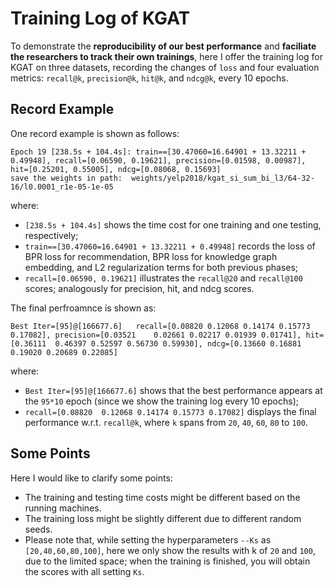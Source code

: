 # Training Log of KGAT

To demonstrate the **reproducibility of our best performance** and **faciliate the researchers to track their own trainings**, here I offer the training log for KGAT on three datasets, recording the changes of `loss` and four evaluation metrics: `recall@k`, `precision@k`, `hit@k`, and `ndcg@k`, every 10 epochs.

## Record Example
One record example is shown as follows:
```
Epoch 19 [238.5s + 104.4s]: train==[30.47060=16.64901 + 13.32211 + 0.49948], recall=[0.06590, 0.19621], precision=[0.01598, 0.00987], hit=[0.25201, 0.55005], ndcg=[0.08068, 0.15693]
save the weights in path:  weights/yelp2018/kgat_si_sum_bi_l3/64-32-16/l0.0001_r1e-05-1e-05
```
where:
* `[238.5s + 104.4s]` shows the time cost for one training and one testing, respectively;
* `train==[30.47060=16.64901 + 13.32211 + 0.49948]` records the loss of BPR loss for recommendation, BPR loss for knowledge graph embedding, and L2 regularization terms for both previous phases;
* `recall=[0.06590, 0.19621]` illustrates the `recall@20` and `recall@100` scores; analogously for precision, hit, and ndcg scores.

The final perfroamnce is shown as:
```
Best Iter=[95]@[166677.6]	recall=[0.08820	0.12068	0.14174	0.15773	0.17082], precision=[0.03521	0.02661	0.02217	0.01939	0.01741], hit=[0.36111	0.46397	0.52597	0.56730	0.59930], ndcg=[0.13660	0.16881	0.19020	0.20689	0.22085]
```
where:
* `Best Iter=[95]@[166677.6]` shows that the best performance appears at the `95*10` epoch (since we show the training log every 10 epochs);
* `recall=[0.08820	0.12068	0.14174	0.15773	0.17082]` displays the final performance w.r.t. `recall@k`, where `k` spans from `20`, `40`, `60`, `80` to `100`.

## Some Points
Here I would like to clarify some points:
* The training and testing time costs might be different based on the running machines.
* The training loss might be slightly different due to different random seeds.
* Please note that, while setting the hyperparameters `--Ks` as `[20,40,60,80,100]`, here we only show the results with k of `20` and `100`, due to the limited space; when the training is finished, you will obtain the scores with all setting `Ks`.

